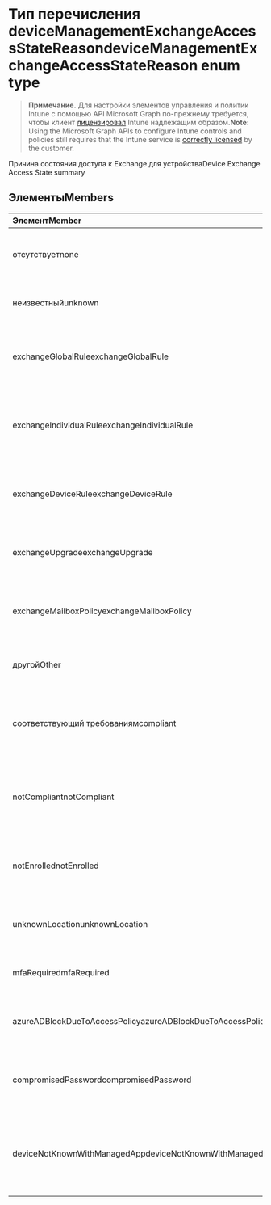 # <a name="devicemanagementexchangeaccessstatereason-enum-type"></a><span data-ttu-id="25014-101">Тип перечисления deviceManagementExchangeAccessStateReason</span><span class="sxs-lookup"><span data-stu-id="25014-101">deviceManagementExchangeAccessStateReason enum type</span></span>

> <span data-ttu-id="25014-102">**Примечание.** Для настройки элементов управления и политик Intune с помощью API Microsoft Graph по-прежнему требуется, чтобы клиент [лицензировал](https://go.microsoft.com/fwlink/?linkid=839381) Intune надлежащим образом.</span><span class="sxs-lookup"><span data-stu-id="25014-102">**Note:** Using the Microsoft Graph APIs to configure Intune controls and policies still requires that the Intune service is [correctly licensed](https://go.microsoft.com/fwlink/?linkid=839381) by the customer.</span></span>

<span data-ttu-id="25014-103">Причина состояния доступа к Еxchange для устройства</span><span class="sxs-lookup"><span data-stu-id="25014-103">Device Exchange Access State summary</span></span>
## <a name="members"></a><span data-ttu-id="25014-104">Элементы</span><span class="sxs-lookup"><span data-stu-id="25014-104">Members</span></span>
|<span data-ttu-id="25014-105">Элемент</span><span class="sxs-lookup"><span data-stu-id="25014-105">Member</span></span>|<span data-ttu-id="25014-106">Значение</span><span class="sxs-lookup"><span data-stu-id="25014-106">Value</span></span>|<span data-ttu-id="25014-107">Описание</span><span class="sxs-lookup"><span data-stu-id="25014-107">Description</span></span>|
|:---|:---|:---|
|<span data-ttu-id="25014-108">отсутствует</span><span class="sxs-lookup"><span data-stu-id="25014-108">none</span></span>|<span data-ttu-id="25014-109">0</span><span class="sxs-lookup"><span data-stu-id="25014-109">0%</span></span>|<span data-ttu-id="25014-110">Причина состояния доступа к Exchange не определено</span><span class="sxs-lookup"><span data-stu-id="25014-110">No access state reason discovered from Exchange</span></span>|
|<span data-ttu-id="25014-111">неизвестный</span><span class="sxs-lookup"><span data-stu-id="25014-111">unknown</span></span>|<span data-ttu-id="25014-112">1</span><span class="sxs-lookup"><span data-stu-id="25014-112">-1</span></span>|<span data-ttu-id="25014-113">Неизвестная причина состояния доступа</span><span class="sxs-lookup"><span data-stu-id="25014-113">Unknown access state reason</span></span>|
|<span data-ttu-id="25014-114">exchangeGlobalRule</span><span class="sxs-lookup"><span data-stu-id="25014-114">exchangeGlobalRule</span></span>|<span data-ttu-id="25014-115">2</span><span class="sxs-lookup"><span data-stu-id="25014-115">2</span></span>|<span data-ttu-id="25014-116">Состояние доступа, определяемое глобальным правилом Exchange</span><span class="sxs-lookup"><span data-stu-id="25014-116">Access state determined by Exchange Global rule</span></span>|
|<span data-ttu-id="25014-117">exchangeIndividualRule</span><span class="sxs-lookup"><span data-stu-id="25014-117">exchangeIndividualRule</span></span>|<span data-ttu-id="25014-118">3</span><span class="sxs-lookup"><span data-stu-id="25014-118">3</span></span>|<span data-ttu-id="25014-119">Состояние доступа, определяемое индивидуальным правилом Exchange</span><span class="sxs-lookup"><span data-stu-id="25014-119">Access state determined by Exchange Individual rule</span></span>|
|<span data-ttu-id="25014-120">exchangeDeviceRule</span><span class="sxs-lookup"><span data-stu-id="25014-120">exchangeDeviceRule</span></span>|<span data-ttu-id="25014-121">4</span><span class="sxs-lookup"><span data-stu-id="25014-121">4</span></span>|<span data-ttu-id="25014-122">Состояние доступа, определяемое правилом устройства Exchange</span><span class="sxs-lookup"><span data-stu-id="25014-122">Access state determined by Exchange Device rule</span></span>|
|<span data-ttu-id="25014-123">exchangeUpgrade</span><span class="sxs-lookup"><span data-stu-id="25014-123">exchangeUpgrade</span></span>|<span data-ttu-id="25014-124">5</span><span class="sxs-lookup"><span data-stu-id="25014-124">5</span></span>|<span data-ttu-id="25014-125">Состояние доступа из-за обновления Exchange</span><span class="sxs-lookup"><span data-stu-id="25014-125">Access state due to Exchange upgrade</span></span>|
|<span data-ttu-id="25014-126">exchangeMailboxPolicy</span><span class="sxs-lookup"><span data-stu-id="25014-126">exchangeMailboxPolicy</span></span>|<span data-ttu-id="25014-127">6</span><span class="sxs-lookup"><span data-stu-id="25014-127">6</span></span>|<span data-ttu-id="25014-128">Состояние доступа, определяемое политикой почтового ящика Exchange</span><span class="sxs-lookup"><span data-stu-id="25014-128">Access state determined by Exchange Mailbox Policy</span></span>|
|<span data-ttu-id="25014-129">другой</span><span class="sxs-lookup"><span data-stu-id="25014-129">Other</span></span>|<span data-ttu-id="25014-130">7</span><span class="sxs-lookup"><span data-stu-id="25014-130">7</span></span>|<span data-ttu-id="25014-131">Состояние доступа определяется Exchange</span><span class="sxs-lookup"><span data-stu-id="25014-131">Access state determined by Exchange</span></span>|
|<span data-ttu-id="25014-132">соответствующий требованиям</span><span class="sxs-lookup"><span data-stu-id="25014-132">compliant</span></span>|<span data-ttu-id="25014-133">8</span><span class="sxs-lookup"><span data-stu-id="25014-133"> :=8</span></span>|<span data-ttu-id="25014-134">Состояние доступа, предоставленное в связи с проблемами соответствия требованиям</span><span class="sxs-lookup"><span data-stu-id="25014-134">Access state granted by compliance challenge</span></span>|
|<span data-ttu-id="25014-135">notCompliant</span><span class="sxs-lookup"><span data-stu-id="25014-135">notCompliant</span></span>|<span data-ttu-id="25014-136">9</span><span class="sxs-lookup"><span data-stu-id="25014-136"> :=9</span></span>|<span data-ttu-id="25014-137">Состояние доступа, отозванное в связи с проблемами соответствия требованиям</span><span class="sxs-lookup"><span data-stu-id="25014-137">Access state revoked by compliance challenge</span></span>|
|<span data-ttu-id="25014-138">notEnrolled</span><span class="sxs-lookup"><span data-stu-id="25014-138">notEnrolled</span></span>|<span data-ttu-id="25014-139">10</span><span class="sxs-lookup"><span data-stu-id="25014-139">1.0</span></span>|<span data-ttu-id="25014-140">Состояние доступа отозвано в связи с проблемами управления</span><span class="sxs-lookup"><span data-stu-id="25014-140">Access state revoked by management challenge</span></span>|
|<span data-ttu-id="25014-141">unknownLocation</span><span class="sxs-lookup"><span data-stu-id="25014-141">unknownLocation</span></span>|<span data-ttu-id="25014-142">12</span><span class="sxs-lookup"><span data-stu-id="25014-142">1.2</span></span>|<span data-ttu-id="25014-143">Состояние доступа из-за неизвестного местоположения</span><span class="sxs-lookup"><span data-stu-id="25014-143">Access state due to unknown location</span></span>|
|<span data-ttu-id="25014-144">mfaRequired</span><span class="sxs-lookup"><span data-stu-id="25014-144">mfaRequired</span></span>|<span data-ttu-id="25014-145">13</span><span class="sxs-lookup"><span data-stu-id="25014-145">1.3</span></span>|<span data-ttu-id="25014-146">Состояние доступа из-за проблемы c MFA</span><span class="sxs-lookup"><span data-stu-id="25014-146">Access state due to MFA challenge</span></span>|
|<span data-ttu-id="25014-147">azureADBlockDueToAccessPolicy</span><span class="sxs-lookup"><span data-stu-id="25014-147">azureADBlockDueToAccessPolicy</span></span>|<span data-ttu-id="25014-148">14</span><span class="sxs-lookup"><span data-stu-id="25014-148">1.4</span></span>|<span data-ttu-id="25014-149">Состояние доступа отозвано политикой доступа AAD</span><span class="sxs-lookup"><span data-stu-id="25014-149">Access State revoked by AAD Access Policy</span></span>|
|<span data-ttu-id="25014-150">compromisedPassword</span><span class="sxs-lookup"><span data-stu-id="25014-150">compromisedPassword</span></span>|<span data-ttu-id="25014-151">15</span><span class="sxs-lookup"><span data-stu-id="25014-151">1.5</span></span>|<span data-ttu-id="25014-152">Состояние доступа отозвано из-за компрометации пароля</span><span class="sxs-lookup"><span data-stu-id="25014-152">Access State revoked by compromised password</span></span>|
|<span data-ttu-id="25014-153">deviceNotKnownWithManagedApp</span><span class="sxs-lookup"><span data-stu-id="25014-153">deviceNotKnownWithManagedApp</span></span>|<span data-ttu-id="25014-154">16</span><span class="sxs-lookup"><span data-stu-id="25014-154">1.6</span></span>|<span data-ttu-id="25014-155">Состояние доступа отозвано из-за проблемы с управляемым приложением</span><span class="sxs-lookup"><span data-stu-id="25014-155">Access state revoked by managed application challenge</span></span>|








